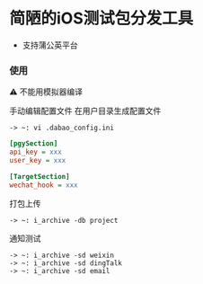 # 简陋的iOS测试包分发工具
- 支持蒲公英平台
### 使用
⚠️ 不能用模拟器编译

 手动编辑配置文件 
在用户目录生成配置文件
```shell
-> ~: vi .dabao_config.ini
```
```ini
[pgySection] 
api_key = xxx
user_key = xxx

[TargetSection] 
wechat_hook = xxx
```
打包上传
```shell
-> ~: i_archive -db project 
```
通知测试
```shell
-> ~: i_archive -sd weixin
-> ~: i_archive -sd dingTalk
-> ~: i_archive -sd email
```